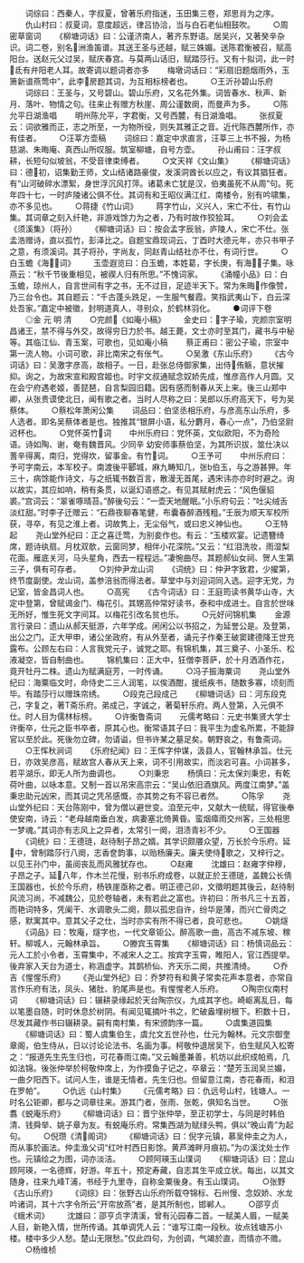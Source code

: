 <!-- { "loadSidebar": true } -->
　　词综曰：西秦人，字叔夏，曾著乐府指迷，玉田集三卷，郑思肖为之序。
　　仇山村曰：叔夏词，意度超远，律吕协洽，当与白石老仙相鼓吹。
　　○周密草窗词
　　《柳塘词话》曰：公谨济南人，著齐东野语。居吴兴，又著癸辛杂识。词二卷，别名洲渔笛谱。其送王圣与还越，赋三姝媚。送陈君衡被召，赋高阳台。送赵元父过吴，赋庆春宫。与莫两山话旧，赋踏莎行。又有十拟词，此一时氐有弁阳老人耳。故寄调以题词者亦多
　　梅墩词话曰：“彩扇旧题烟雨外，玉箫新谱燕莺中”，此李房题其词，为互相标榜者也。
　　○王沂孙碧山乐府
　　词综曰：王圣与，又号碧山。碧山乐府，又名花外集。词皆春水、秋声、新月、落叶、物情之句。往来止有赠方秋崖、周公谨数阕，而曼声为多。
　　○陈允平日湖渔唱
　　明州陈允平，字君衡，又号西麓，有日湖渔唱。
　　张叔夏云：词欲雅而正，志之所至，一为物所役，则失其雅正之音。近代陈西麓所作，亦有佳者。
　　○汪莘方壶稿
　　词综曰：嘉定中求直言，汪莘三上书不报，为杨慈湖、朱晦庵、真西山所叹服。筑室柳塘，自号方壶。
　　孙山甫曰：汪字叔耕，长短句似坡翁，不受音律束缚者。
　　○文天祥《文山集》
　　《柳塘词话》曰：德初，诏集勤王师，文山结诸路豪俊，发溪洞酋长以应之，有议其猖狂者。有“山河破碎水漂絮，身世浮沉风打萍。诸葛未亡犹是汉，伯夷虽死不从周”句。死年四十七，一时庐陵诸公俱不仕。其词有和王昭仪满江红、南楼令，别有吟啸集，亦不多见也。
　　○蒋捷《竹山词》
　　蒋字竹山，义兴人，宋亡不仕，有竹山集。其词章之刻入纤艳，非游戏馀力为之者，乃有时故作狡狯耳。
　　○刘会孟《须溪集》（将孙）
　　《柳塘词话》曰：按会孟字辰翁，庐陵人，宋亡不仕。张孟浩赠诗，直以孤竹，彭泽比之。自题宝鼎现词云，丁酉时大德元年，亦只书甲子之意，有须溪词。其子将孙，字尚友，同赵青山结社亦不仕，有词行世。
　　○白玉蟾《海词》
　　玉壶遐览曰：白玉蟾，本姓葛，字长庚，有海子集。咏燕云：“秋千节後重相见，被禊人归有所思。”不愧词家。
　　《涌幢小品》曰：白玉蟾，琼州人，自言世间有字之书，无不过目，足迹半天下。常为朱晦作像赞，乃三台令也。其自题云：“千古蓬头跣足，一生服气餐霞。笑指武夷山下，白云深处吾家。”嘉定中被徵，封明道真人，寻别众，於鹤林羽化。 
　　●词评下卷
　　◎金  元  明  清
　　○完颜《如庵小稿》
　　金史曰：字子瑜，完颜宗室明昌诸王，禁不得与外交，故得穷日力於书。越王薨，文士亦时至其门，藏书与中秘等。其临江仙、青玉案，可歌也，见如庵小稿
　　蔡正甫曰：密公子瑜，宗室中第一流人物。小词可歌，非比南宋之有伥气。
　　○吴激《东山乐府》
　　《古今词话》曰：吴激字彦高，故相子。一日，赴张总侍御家集，出侍侑觞，意状摧抑。询之，为故宋宣和殿宫姬也。时宇文叔通赋念奴娇先成，惟彦高作人月圆。又在会宁府遇老姬，善琵琶，自言梨园旧籍。因有感而制春从天上来。後三山郑中卿，从张贵谟使北日，闻有歌之者。当时人尽称之曰：吴郎以乐府高天下，号为吴蔡体。
　　○蔡松年萧闲公集
　　词品曰：伯坚丞相乐府，与彦高东山乐府，多人选者。即名吴蔡体者是也。独推其“银屏小语，私分麝月，春心一点”，乃伯坚尉迟杯也。
　　○党怀英竹词
　　中州乐府曰：党怀英，文似欧阳，不为奇险语。诗如陶、谢，奄有魏晋风。少同辛  幼安师事蔡伯坚，为其所识拔，筮仕决以蓍辛得离，南归，党得坎，留事金。有竹词。
　　○王予可
　　中州乐府曰：予可字南云，本军校子。南渡後平郾城，麻九畴知几，张伯玉，与之游甚狎。年三十，病馀能作诗文，与之纸辄书数百言，散漫无首尾，遇宋讳亦亦时时避之。询以故实，其应如响，稍有条贯，以诞幻语惑之。有见其赋射虎云：“风色偃貂裘。”宫词云：“翠雀啄晴苔。”醉後句云：“一壶天地醒眠。”小乐府句云：“吐尖绒舌淡红甜。”时李子迁赠云：“石鼎夜聊春笔健，布囊春醉酒残粗。”壬辰为顺天军校所获，寻卒，有见之淮上者。词故隽上，无尘俗气，或曰忠义神仙也。
　　○王特起
　　尧山堂外纪曰：正之喜迁莺，为别妾作也。有云：“玉楼欢宴。记遗簪绮席，题诗纨扇。月枕双欹，云窗同梦，相伴小花深院。”又云：“红泪洗妆，雨湿梨花面。雁底关河，马头星角，西去一程程远。”凄惋曲尽。其题郝仙女祠、贺人生第三子，俱有可存者。
　　○刘仲尹龙山词
　　《词统》曰：仲尹字致君，少擢第，终节度副使。龙山词，盖参涪翁而得法者。草堂中与刘迎词同入选。迎字无党，为记室，皆金昌词人也。
　　○高宪
　　《古今词话》曰：王庭筠读书黄华山寺，大定中登第，曾赋谒金门、梅花引。其甥高仲常好读书，泰和中成进士。自言於世味无所好，惟生死文字间耳。以梅花引改名贫也乐。
　　○元好问锦机集
　　金源言行录曰：遗山从郝天挺游，六年学成。闲闲公以书招之，为延誉公是。及登第，出公之门。正大甲申，诸公坐政府，有从外至者，诵元子作秦王破窦建德降王世充露布。公顾左右曰：人言我党元子，诚党之耶。有锦机集，其三奠子、小圣乐、松液凝空，皆自制曲也。
　　锦机集曰：正大中，狂僧李菩萨，於十月洒酒作花，竟开牡丹二株。遗山为赋满庭芳，一时传诵。
　　○冯子振海粟词
　　尧山堂外纪曰：海粟临文时，命侍史二三人润笔，以俟酒酣，援纸疾书，随数多寡，顷刻而毕。有踏莎行以赠珠帘绣。
　　○段克己段成己
　　《柳塘词话》曰：河东段克己，字复之，著Т斋乐府。弟成己，字诚之，著菊轩乐府。两人登第，入元俱不仕。时人目为儒林标榜。
　　○许衡鲁斋词
　　元儒考略曰：元史书集贤大学士许衡卒，仕元之臣书卒者，原其心也。衡常语其子曰：我平生为虚名所累，不能辞官以至於此。死後勿立碑，勿请谥，但书许某之墓足矣。朝野哀之，有鲁斋词。
　　○王恽秋涧词
　　《乐府纪闻》曰：王恽字仲谋，汲县人，官翰林承旨。仕元日，亦效吴彦高，赋故宫人春从天上来，词不引用故实，而淡宕可喜。小词甚多，若平湖乐，即无人所为曲调也。
　　○刘秉忠
　　杨慎曰：元太保刘秉忠，有乾荷叶曲，以咏本意。又制一首以吊宋高宗云：“吴山依旧酒旗风。两度江南梦。”盖秉忠助元凶宋，而其词之凭吊感慨，亦其势之有不容已者然。
　　○陈孚
　　尧山堂外纪曰：天台陈刚中，曾为僧以避世变。洎至元中，又献大一统赋，得官後奉使安南，诗云：“老母越南垂白发，病妻塞北倚黄昏。蛮烟瘴雨交州客，三处相思一梦魂。”其词亦有志风上之异者，太常引一阕，泪渍青衫不少。
　　○王国器
　　《词统》曰：王德琏，赵待制子昂之婿。其学识颇餍众望，万长於今乐府。延中，曾制踏莎行八阕，志香奁韵事，以贻杨廉夫。廉夫使侍歌之，又梓行之。以见王孙门中，虽阅丧乱而风雅犹存也。
　　○赵雍
　　沈雄曰：赵雍字仲穆，子昂之子。延八年，作木兰花慢，别书乐府成卷，以就正於王德琏，盖魏公长倩王国器也，长於今乐府，杨铁崖亟称之者。明正德己卯，文徵明题其後云，赵待制风流习尚，不减魏公，见於卷轴者，未有若此之富也。许初曰：所书凡三十五首，而艳词特多，凭阑干、水调歌头二阕，颇以孤忠自许，纷华是薄，而兴亡骨肉之感，默寓其中。意其父子之仕，当时亦实有所不得已者，良可悲也。
　　○姚燧
　　《词品》曰：牧庵，燧字也，一代文章钜公。醉高歌一曲，高古不减东坡、稼轩。柳城人，元翰林承旨。
　　○滕宾玉霄集
　　《柳塘词话》曰：杨慎词品云：元人工於小令者，玉霄集中，不减宋人之工。按宾字玉霄，睢阳人，官江西提举。後弃家入天台为道士，称涵虚字。其鹊桥仙、齐天乐二阕，共推清绮。
　　○乔吉《惺惺乐府》
　　《尧山堂外纪》曰：乔梦符有和黄子常卖花声本意者，亦常自言作乐府有法，凤头、猪肚、豹尾声是也。有惺惺老人乐府。
　　○陶宗仪南村词
　　《柳塘词话》曰：辍耕录缘起於天台陶宗仪，九成其字也。崎岖离乱日，每以笔墨自随，时时休息於树阴。有闻见辄摘叶书之，贮破盎埋树根下。积数十日，尽发其藏作书曰辍耕录。嗣有南村集，有宋颁韵序一篇。
　　○虞集道园集
　　《柳塘词话》曰：蜀人虞集伯生，虞允文五世孙也，仕元为翰林。元文宗御奎章阁，伯生侍从，日以讨论论法书、名画为事。柯敬仲退居吴下，伯生赋风入松寄之：“报道先生先生归也，可花春雨江南。”又云翰墨兼善，机坊以此织成帕焉，几如法锦。後张仲举於柯敬仲席上，为作摸鱼子记之，卒章云：“楚芳玉润吴兰媚，一曲夕阳西下。试问人生，谁是无情者。先生归也。但留意江南，杏花春雨，和泪在罗帕”。
　　○仇远《山村集》
　　《元儒考略》曰：仇远号山村，钱塘人。一时名公钜卿，都与之词章往来。游其门者，张雨、张乾，俱知名当世。
　　○张翥《蜕庵乐府》
　　《柳塘词话》曰：晋宁张仲举，至正初学士，与同是时韩伯清、钱舜举、姚子章为友。有蜕庵乐府。常集西湖为赋绿头鸭，俱以“晚山青”为起句。
　　○倪瓒《清阁词》
　　《柳塘词话》曰：倪字元镇，慕吴仲圭之为人，而从事於画法。仲圭渔父词“红叶村西日影馀。黄芦滩畔月痕初。”为の溪沈处士作也。元镇绘之为图，词亦淡洁。
　　○顾阿瑛玉山璞词
　　《柳塘词话》曰：昆山顾阿瑛，一名德辉，好游。年五十，预定寿藏，自志其生平成立状。每出，以其文随身，往来九峰Т浦，书经于九里寺，自称金粟後身。有玉山璞词。
　　○张野《古山乐府》
　　《词综》曰：张野古山乐府所载夺锦标、石州慢、念奴娇、水龙吟诸词，其十六字令所云“开帘放燕”者，是其所制也，邯郸人。
　　○邵亨贞《蛾术词》
　　沈雄曰：邵亨贞字清溪，曾有沁园春二首。一赋美人眉，一赋美人目，新艳入情，世所传诵。其单调凭人云：“谁写江南一段秋。妆点钱塘苏小楼。楼中多少人愁。楚山无限愁。”仅此四句，为创调，气竭於直，而情亦不赡。
　　○杨维桢
